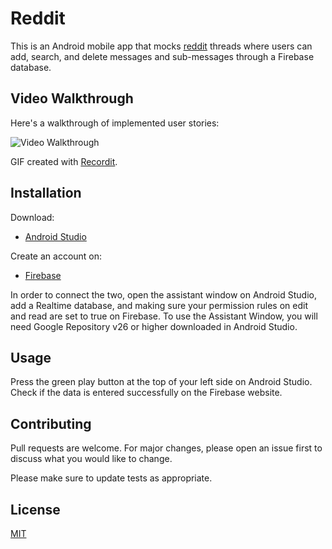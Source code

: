 # Reddit

This is an Android mobile app that mocks [reddit](https://www.reddit.com/) threads where users can add, search, and delete messages and sub-messages through a Firebase database.

## Video Walkthrough 

Here's a walkthrough of implemented user stories:

<img src='http://g.recordit.co/J4c2dFJBWO.gif' title='Video Walkthrough' width='' alt='Video Walkthrough' />

GIF created with [Recordit](https://recordit.co/).

## Installation

Download:
* [Android Studio](https://developer.android.com/studio)

Create an account on:
* [Firebase](https://firebase.google.com/)

In order to connect the two, open the assistant window on Android Studio, add a Realtime database, and making sure your permission rules on edit and read are set to true on Firebase. To use the Assistant Window, you will need Google Repository v26 or higher downloaded in Android Studio.

## Usage

Press the green play button at the top of your left side on Android Studio. Check if the data is entered successfully on the Firebase website.

## Contributing
Pull requests are welcome. For major changes, please open an issue first to discuss what you would like to change.

Please make sure to update tests as appropriate.

## License
[MIT](https://choosealicense.com/licenses/mit/)
 

